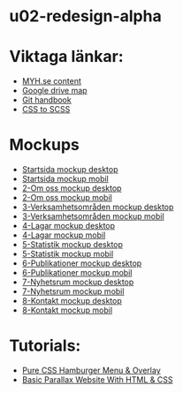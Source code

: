 # u02-redesign-alpha

<h1>Viktaga länkar:</h1>
<ul> 
  <li><a href="https://files.slack.com/files-pri/T4WV23X5X-FNX45DY1H/download/myh_content.zip">MYH.se content</a></li>
  <li><a href="https://drive.google.com/open?id=1Zflq5lON8680LNOjI1toPCB0JguIY6ds">Google drive map</a></li>
  <li><a href="https://guides.github.com/introduction/git-handbook/">Git handbook</a></li>
  <li><a href="https://www.css2scss.com/">CSS to SCSS</a></li>
</ul>

<h1>Mockups</h1>
<ul>
    <li><a href="https://www.figma.com/proto/YdTNGoZ9oeFulYVGFy2Vrh/MYH-mockup-desktop-startsida?node-id=43%3A9&viewport=273%2C-597%2C0.4903155267238617&scaling=min-zoom">Startsida mockup desktop</a></li>
    <li><a href ="https://www.figma.com/proto/C5sth4VUdoY4cFe3FJzH7D/MYH-mochup-mobile-startsida?node-id=44%3A2&viewport=311%2C197%2C0.11738261580467224&scaling=scale-down">Startsida mockup mobil</a></li>
    <li><a href ="https://www.figma.com/proto/Ysu6KgdSAcmg6PY4DKcUA7/MYH-mockup-desktop-2-om-oss?node-id=43%3A9&viewport=344%2C-163%2C0.3124585747718811&scaling=min-zoom">2-Om oss mockup desktop</a></li>
    <li><a href ="https://www.figma.com/proto/ZBdoFgwtjRZxEeGGclxLIH/MYH-mockup-mobile-2-om-oss?node-id=1%3A2&viewport=497%2C535%2C0.16986364126205444&scaling=scale-down">2-Om oss mockup mobil</a></li>
    <li><a href ="https://www.figma.com/proto/oebkyGRIXpOAZQLTkcCUMN/MYH-mockup-desktop-3-Verksamhetsomr%C3%A5den?node-id=43%3A9&viewport=344%2C-163%2C0.3124585747718811&scaling=min-zoom">3-Verksamhetsområden mockup desktop</a></li>
    <li><a href ="https://www.figma.com/proto/Hv1mAF3hQy37Kci7zREQjV/MYH-mockup-mobile-3-Verksamhetsomr%C3%A5den?node-id=1%3A2&viewport=497%2C400%2C0.12480896711349487&scaling=scale-down">3-Verksamhetsområden mockup mobil</a></li>
    <li><a href ="https://www.figma.com/proto/LcL9Isk5oKrehon50nPthw/MYH-mockup-desktop-4-Lagar?node-id=43%3A9&viewport=344%2C-163%2C0.3124585747718811&scaling=min-zoom">4-Lagar mockup desktop</a></li>
    <li><a href ="https://www.figma.com/file/VtptvElTO9U25HcoG88lOm/MYH-mockup-mobile-4-Lagar?node-id=0%3A1">4-Lagar mockup mobil</a></li>
    <li><a href ="https://www.figma.com/proto/rcnbkxClKPebpm0rVxfNVc/MYH-mockup-desktop-5-Statistik?node-id=43%3A9&viewport=344%2C-163%2C0.3124585747718811&scaling=min-zoom">5-Statistik mockup desktop</a></li>
    <li><a href ="https://www.figma.com/proto/KKMsGIWSeTfQeqhZBmnuTQ/MYH-mockup-mobile-5-Statistik?node-id=1%3A2&viewport=497%2C672%2C0.21528998017311096&scaling=scale-down">5-Statistik mockup mobil</a></li>
    <li><a href ="https://www.figma.com/proto/mhVMeBYnCRqAQmIoWxyZuW/MYH-mockup-desktop-6-Publikationer?node-id=43%3A9&viewport=344%2C-163%2C0.3124585747718811&scaling=min-zoom">6-Publikationer mockup desktop</a></li>
    <li><a href ="https://www.figma.com/proto/5IKxwVDn98PX4zsqzqi6zl/MYH-mockup-mobile-6-Publikationer?node-id=1%3A2&viewport=497%2C267%2C0.08045095950365067&scaling=scale-down">6-Publikationer mockup mobil</a></li>
    <li><a href ="https://www.figma.com/proto/t3YqGknToR1cpspL7NQwre/MYH-mockup-desktop-7-Nyhetsrum?node-id=43%3A9&viewport=344%2C-163%2C0.3124585747718811&scaling=min-zoom">7-Nyhetsrum mockup desktop</a></li>
    <li><a href ="https://www.figma.com/proto/Z79IWgk6AAo1Q4u25God4O/MYH-mockup-mobile-7-Nyhetsrum?node-id=1%3A2&viewport=497%2C382%2C0.11870154738426208&scaling=scale-down">7-Nyhetsrum mockup mobil</a></li>
    <li><a href ="https://www.figma.com/proto/Q3DHp0MeYxUHfAaWIga0Vt/MYH-mockup-desktop-8-Kontakt?node-id=43%3A9&viewport=344%2C-163%2C0.3124585747718811&scaling=min-zoom">8-Kontakt mockup desktop</a></li>
    <li><a href ="https://www.figma.com/proto/2Rj7g89nqR2o9pODXGcZBd/MYH-mockup-mobile-8-Kontakt?node-id=1%3A2&viewport=497%2C509%2C0.16107824444770813&scaling=scale-down">8-Kontakt mockup mobil</a></li>
</ul>

<h1>Tutorials:</h1>
<ul>
  <li><a href="https://www.youtube.com/watch?v=DZg6UfS5zYg">Pure CSS Hamburger Menu & Overlay</a></li>
  <li><a href="https://www.youtube.com/watch?v=JttTcnidSdQ">Basic Parallax Website With HTML & CSS</a></li>
</ul>  

